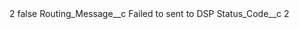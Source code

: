 <?xml version="1.0" encoding="UTF-8"?>
<CustomMetadata xmlns="http://soap.sforce.com/2006/04/metadata" xmlns:xsi="http://www.w3.org/2001/XMLSchema-instance" xmlns:xsd="http://www.w3.org/2001/XMLSchema">
    <label>2</label>
    <protected>false</protected>
    <values>
        <field>Routing_Message__c</field>
        <value xsi:type="xsd:string">Failed to sent to DSP</value>
    </values>
    <values>
        <field>Status_Code__c</field>
        <value xsi:type="xsd:string">2</value>
    </values>
</CustomMetadata>
